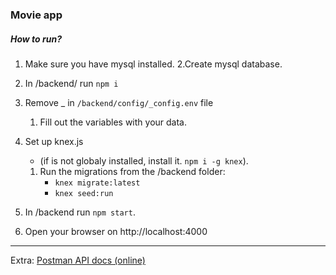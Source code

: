 ### Movie app

##### How to run?

1. Make sure you have mysql installed.
   2.Create mysql database.
2. In /backend/ run `npm i `
3. Remove \_ in `/backend/config/_config.env` file
   1. Fill out the variables with your data.
4. Set up knex.js

   - (if is not globaly installed, install it. `npm i -g knex`).

   1. Run the migrations from the /backend folder:
      - `knex migrate:latest`
      - `knex seed:run`

5. In /backend run `npm start`.
6. Open your browser on http://localhost:4000

---

Extra:
[Postman API docs (online)](https://documenter.getpostman.com/view/10381878/TVRoWkWp)
